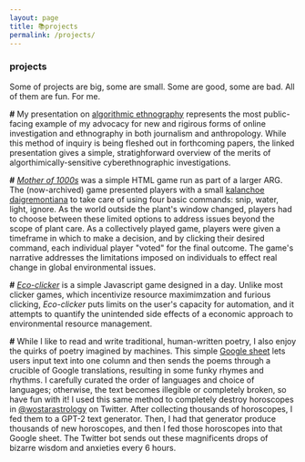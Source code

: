 ```yaml
---
layout: page
title: 📚projects
permalink: /projects/
---
```


### projects

Some of projects are big, some are small. Some are good, some are bad. All of them are fun. For me.

**\#** My presentation on [algorithmic ethnography](https://spark.adobe.com/page/cRH1UENjuWLAS/) represents the most public-facing example of my advocacy for new and rigirous forms of online investigation and ethnography in both journalism and anthropology. While this method of inquiry is being fleshed out in forthcoming papers, the linked presentation gives a simple, stratighforward overview of the merits of algorthimically-sensitive cyberethnographic investigations.

**\#** *[Mother of 1000s](https://mother1000s.peterforberg.com)* was a simple HTML game run as part of a larger ARG. The (now-archived) game presented players with a small [kalanchoe daigremontiana](https://en.wikipedia.org/wiki/Kalanchoe_daigremontiana) to take care of using four basic commands: snip, water, light, ignore. As the world outside the plant's window changed, players had to choose between these limited options to address issues beyond the scope of plant care. As a collectively played game, players were given a timeframe in which to make a decision, and by clicking their desired command, each individual player "voted" for the final outcome. The game's narrative addresses the limitations imposed on individuals to effect real change in global environmental issues.

**\#** *[Eco-clicker](https://eco-clicker.peterforberg.com)* is a simple Javascript game designed in a day. Unlike most clicker games, which incentivize resource maximimzation and furious clicking, *Eco-clicker* puts limits on the user's capacity for automation, and it attempts to quantify the unintended side effects of a economic approach to environmental resource management.

**\#** While I like to read and write traditional, human-written poetry, I also enjoy the quirks of poetry imagined by machines. This simple [Google sheet](https://docs.google.com/spreadsheets/d/1qUE27J2VIthnXfBCxStaENDxnBpGLMQ4Mnqiwi_GoLg/copy) lets users input text into one column and then sends the poems through a crucible of Google translations, resulting in some funky rhymes and rhythms. I carefully curated the order of languages and choice of languages; otherwise, the text becomes illegible or completely broken, so have fun with it! I used this same method to completely destroy horoscopes in [@wostarastrology](https://twitter.com/wostarastrology) on Twitter. After collecting thousands of horoscopes, I fed them to a GPT-2 text generator. Then, I had that generator produce thousands of new horoscopes, and then I fed those horoscopes into that Google sheet. The Twitter bot sends out these magnificents drops of bizarre wisdom and anxieties every 6 hours.

<!--{:target="_blank"}-->

<!--Some of these projects are big, some of them are small. Some of them are good, some of them are bad. All of them are fun. For me.

eco-clicker

mother1000s

algorithmic ethnography

wostastrology and google translation

peterandnickgotodakar-->